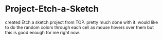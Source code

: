 # Project-Etch-a-Sketch

created Etch a sketch project from TOP. pretty much done with it. would like to do the random colors through each cell as mouse hovers over them but this is good enough for me right now. 